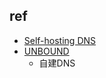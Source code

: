 


## ref
+ [Self-hosting DNS](https://ghostdev.xyz/posts/self-hosting-dns/)
+ [UNBOUND](https://www.nlnetlabs.nl/projects/unbound/about/)
    + 自建DNS
